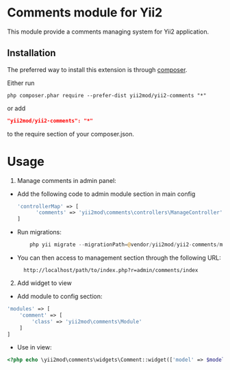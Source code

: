 Comments module for Yii2
========================

This module provide a comments managing system for Yii2 application.

Installation
------------

The preferred way to install this extension is through [composer](http://getcomposer.org/download/).

Either run

```
php composer.phar require --prefer-dist yii2mod/yii2-comments "*"
```

or add

```json
"yii2mod/yii2-comments": "*"
```

to the require section of your composer.json.


Usage
======================================

1. Manage comments in admin panel: 

- Add the following code to admin module section in main config

  ```php
  'controllerMap' => [
        'comments' => 'yii2mod\comments\controllers\ManageController'
  ]  
  ```
- Run migrations:
  
  ```php
      php yii migrate --migrationPath=@vendor/yii2mod/yii2-comments/migrations
  ```
  
- You can then access to management section through the following URL:
  ```
    http://localhost/path/to/index.php?r=admin/comments/index
  ```
  

2. Add widget to view

- Add module to config section:
```php
'modules' => [
    'comment' => [
        'class' => 'yii2mod\comments\Module'
    ]
]
```

- Use in view:

```php
<?php echo \yii2mod\comments\widgets\Comment::widget(['model' => $model]); ?>
```
